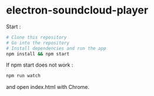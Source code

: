 # electron-soundcloud-player

Start : 

```bash
# Clone this repository
# Go into the repository
# Install dependencies and run the app
npm install && npm start
```

If npm start does not work : 

```bash
npm run watch
```

and open index.html with Chrome.